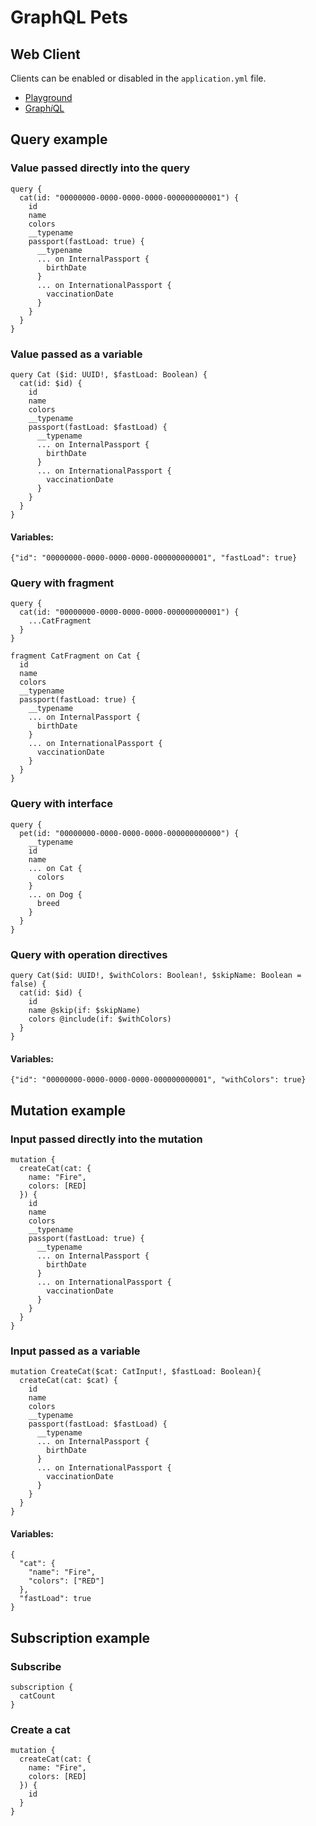 # GraphQL Pets

## Web Client

Clients can be enabled or disabled in the `application.yml` file.

- [Playground](http://localhost:8080/playground)
- [Graph*i*QL](http://localhost:8080/graphiql)

## Query example

### Value passed directly into the query

```
query {
  cat(id: "00000000-0000-0000-0000-000000000001") {
    id
    name
    colors
    __typename
    passport(fastLoad: true) {
      __typename
      ... on InternalPassport {
        birthDate
      }
      ... on InternationalPassport {
        vaccinationDate
      }
    }
  }
}
```

### Value passed as a variable

```
query Cat ($id: UUID!, $fastLoad: Boolean) {
  cat(id: $id) {
    id
    name
    colors
    __typename
    passport(fastLoad: $fastLoad) {
      __typename
      ... on InternalPassport {
        birthDate
      }
      ... on InternationalPassport {
        vaccinationDate
      }
    }
  }
}
```

#### Variables:

```
{"id": "00000000-0000-0000-0000-000000000001", "fastLoad": true}
```

### Query with fragment

```
query {
  cat(id: "00000000-0000-0000-0000-000000000001") {
    ...CatFragment
  }
}

fragment CatFragment on Cat {
  id
  name
  colors
  __typename
  passport(fastLoad: true) {
    __typename
    ... on InternalPassport {
      birthDate
    }
    ... on InternationalPassport {
      vaccinationDate
    }
  }
}
```

### Query with interface

```
query {
  pet(id: "00000000-0000-0000-0000-000000000000") {
    __typename
    id
    name
    ... on Cat {
      colors
    }
    ... on Dog {
      breed
    }
  }
}
```

### Query with operation directives

```
query Cat($id: UUID!, $withColors: Boolean!, $skipName: Boolean = false) {
  cat(id: $id) {
    id
    name @skip(if: $skipName)
    colors @include(if: $withColors)
  }
}
```

#### Variables:

```
{"id": "00000000-0000-0000-0000-000000000001", "withColors": true}
```

## Mutation example

### Input passed directly into the mutation

```
mutation {
  createCat(cat: {
    name: "Fire",
    colors: [RED]
  }) {
    id
    name
    colors
    __typename
    passport(fastLoad: true) {
      __typename
      ... on InternalPassport {
        birthDate
      }
      ... on InternationalPassport {
        vaccinationDate
      }
    }
  }
}
```

### Input passed as a variable

```
mutation CreateCat($cat: CatInput!, $fastLoad: Boolean){
  createCat(cat: $cat) {
    id
    name
    colors
    __typename
    passport(fastLoad: $fastLoad) {
      __typename
      ... on InternalPassport {
        birthDate
      }
      ... on InternationalPassport {
        vaccinationDate
      }
    }
  }
}
```

#### Variables:

```
{
  "cat": {
    "name": "Fire",
    "colors": ["RED"]
  },
  "fastLoad": true
}
```

## Subscription example

### Subscribe

```
subscription {
  catCount
}
```

### Create a cat

```
mutation {
  createCat(cat: {
    name: "Fire",
    colors: [RED]
  }) {
    id
  }
}
```